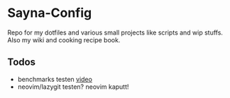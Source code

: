 # Sayna-Config
Repo for my dotfiles and various small projects like scripts and wip stuffs.\
Also my wiki and cooking recipe book.

## Todos
- benchmarks testen [video](https://youtu.be/y9tS_qHX5sE?si=DJxWwku_dGwR4ek6)
- neovim/lazygit testen? neovim kaputt!
